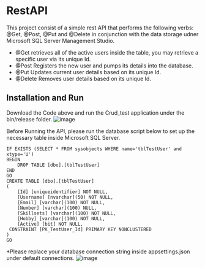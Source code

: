 # RestAPI
This project consist of a simple rest API that performs the following verbs: @Get, @Post, @Put and @Delete 
in conjunction with the data storage udner Microsoft SQL Server Management Studio.
- @Get retrieves all of the active users inside the table, you may retrieve a specific user via its unique Id.
- @Post Registers the new user and pumps its details into the database.
- @Put Updates current user details based on its unique Id.
- @Delete Removes user details based on its unique Id.

## Installation and Run
Download the Code above and run the Crud_test application under the bin/release folder.
![image](https://github.com/L0ucas/RestAPI/assets/50651727/549b5cf5-cfea-4c76-b188-c2c1690317a8)

Before Running the API, please run the database script below to set up the necessary table inside Microsoft SQL Server.
```
IF EXISTS (SELECT * FROM sysobjects WHERE name='tblTestUser' and xtype='U')
BEGIN
	DROP TABLE [dbo].[tblTestUser]
END
GO
CREATE TABLE [dbo].[tblTestUser]
(
	[Id] [uniqueidentifier] NOT NULL,
	[Username] [nvarchar](50) NOT NULL,
	[Email] [varchar](100) NOT NULL,
	[Number] [varchar](100) NULL,
	[Skillsets] [varchar](100) NOT NULL,
	[Hobby] [varchar](100) NOT NULL,
	[Active] [bit] NOT NULL,
 CONSTRAINT [PK_TestUser_Id] PRIMARY KEY NONCLUSTERED 
)
GO
```
*Please replace your database connection string inside appsettings.json under default connections.
![image](https://github.com/L0ucas/RestAPI/assets/50651727/4b49128b-88a0-4025-8d9f-935a2c35ce5c)

